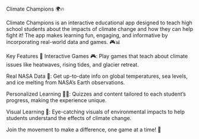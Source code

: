 Climate Champions 🌍🔥


Climate Champions is an interactive educational app designed to teach high school students about the impacts of climate change and how they can help fight it! The app makes learning fun, engaging, and informative by incorporating real-world data and games. 🎮📊



Key Features 🚀
Interactive Games 🎮: Play games that teach about climate issues like heatwaves, rising tides, and glacier retreat.

Real NASA Data 📡: Get up-to-date info on global temperatures, sea levels, and ice melting from NASA’s Earth observations.

Personalized Learning 👩‍🏫: Quizzes and content tailored to each student’s progress, making the experience unique.

Visual Learning 🌊: Eye-catching visuals of environmental impacts to help students understand the effects of climate change.

Join the movement to make a difference, one game at a time! 🌱

